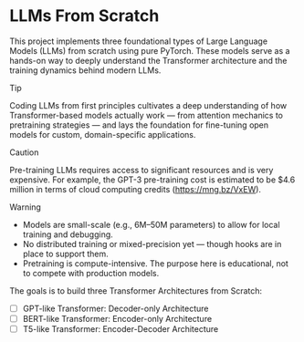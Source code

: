 # LLMs From Scratch
This project implements three foundational types of Large Language Models (LLMs) from scratch using pure PyTorch. These models serve as a hands-on way to deeply understand the Transformer architecture and the training dynamics behind modern LLMs.

> [!TIP]
> Coding LLMs from first principles cultivates a deep understanding of how Transformer-based models actually work — from attention mechanics to pretraining strategies — and lays the foundation for fine-tuning open models for custom, domain-specific applications.

> [!CAUTION]
> Pre-training LLMs requires access to significant resources and is very expensive. For example, the GPT-3 pre-training cost is estimated to be $4.6 million in terms of cloud computing credits (https://mng.bz/VxEW).

> [!WARNING]
> - Models are small-scale (e.g., 6M–50M parameters) to allow for local training and debugging.
> - No distributed training or mixed-precision yet — though hooks are in place to support them.
> - Pretraining is compute-intensive. The purpose here is educational, not to compete with production models.

The goals is to build three Transformer Architectures from Scratch:

- [ ] GPT-like Transformer: Decoder-only Architecture
- [ ] BERT-like Transformer: Encoder-only Architecture
- [ ] T5-like Transformer: Encoder-Decoder Architecture
